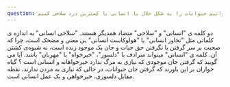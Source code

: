 ```yaml
---
question: میتوانیم حیوانات را به شکل حلال یا انسانی با کمترین درد سلاخی کنیم
---
```

دو کلمه ی "انسانی" و "سلاخی" متضاد همدیگر هستند. "سلاخی انسانی" به اندازه ی کلماتی مثل "تجاوز انسانی" یا "هولوکاست انسانی" بی معنی و مضحک است، چرا که صحبت بر سر گرفتن یا نگرفتن حق حیات و جان یک موجود زنده است، نه شیوه‌ی کشتن آن. کلمه ی "انسانی" میتواند مترادف با "دلسوز"، "خیرخواه" یا "مهربان" باشد.
آیا می گویید که گرفتن جان موجودی که نیازی به مرگ ندارد خیرخواهانه و انسانی است ؟ گیاه خواران بر این باورند که گرفتن جان حیوانات، در حالی که نیازی به مردن ندارند، نقطه مقابل دلسوزی، خیرخواهی و یک عمل انسانی است.
